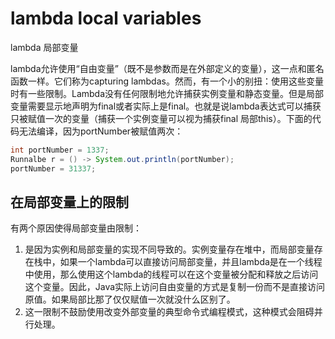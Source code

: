 # lambda local variables

lambda 局部变量

lambda允许使用“自由变量”（既不是参数而是在外部定义的变量），这一点和匿名函数一样。它们称为capturing lambdas。然而，有一个小的别扭：使用这些变量时有一些限制。Lambda没有任何限制地允许捕获实例变量和静态变量。但是局部变量需要显示地声明为final或者实际上是final。也就是说lambda表达式可以捕获只被赋值一次的变量（捕获一个实例变量可以视为捕获final 局部this）。下面的代码无法编译，因为portNumber被赋值两次：
```java
int portNumber = 1337;
Runnalbe r = () -> System.out.println(portNumber);
portNumber = 31337;
```

## 在局部变量上的限制
有两个原因使得局部变量由限制：
1. 是因为实例和局部变量的实现不同导致的。实例变量存在堆中，而局部变量存在栈中，如果一个lambda可以直接访问局部变量，并且lambda是在一个线程中使用，那么使用这个lambda的线程可以在这个变量被分配和释放之后访问这个变量。因此，Java实际上访问自由变量的方式是复制一份而不是直接访问原值。如果局部比那了仅仅赋值一次就没什么区别了。
2. 这一限制不鼓励使用改变外部变量的典型命令式编程模式，这种模式会阻碍并行处理。